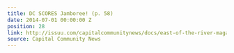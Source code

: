 ```yaml
---
title: DC SCORES Jamboree! (p. 58)
date: 2014-07-01 00:00:00 Z
position: 28
link: http://issuu.com/capitalcommunitynews/docs/east-of-the-river-magazine-july-201_2cc5c74640f144
source: Capital Community News
---
```


